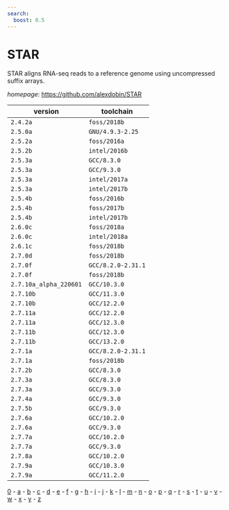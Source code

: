 ```yaml
---
search:
  boost: 0.5
---
```

# STAR

STAR aligns RNA-seq reads to a reference genome using uncompressed suffix arrays.

*homepage*: <https://github.com/alexdobin/STAR>

version | toolchain
--------|----------
``2.4.2a`` | ``foss/2018b``
``2.5.0a`` | ``GNU/4.9.3-2.25``
``2.5.2a`` | ``foss/2016a``
``2.5.2b`` | ``intel/2016b``
``2.5.3a`` | ``GCC/8.3.0``
``2.5.3a`` | ``GCC/9.3.0``
``2.5.3a`` | ``intel/2017a``
``2.5.3a`` | ``intel/2017b``
``2.5.4b`` | ``foss/2016b``
``2.5.4b`` | ``foss/2017b``
``2.5.4b`` | ``intel/2017b``
``2.6.0c`` | ``foss/2018a``
``2.6.0c`` | ``intel/2018a``
``2.6.1c`` | ``foss/2018b``
``2.7.0d`` | ``foss/2018b``
``2.7.0f`` | ``GCC/8.2.0-2.31.1``
``2.7.0f`` | ``foss/2018b``
``2.7.10a_alpha_220601`` | ``GCC/10.3.0``
``2.7.10b`` | ``GCC/11.3.0``
``2.7.10b`` | ``GCC/12.2.0``
``2.7.11a`` | ``GCC/12.2.0``
``2.7.11a`` | ``GCC/12.3.0``
``2.7.11b`` | ``GCC/12.3.0``
``2.7.11b`` | ``GCC/13.2.0``
``2.7.1a`` | ``GCC/8.2.0-2.31.1``
``2.7.1a`` | ``foss/2018b``
``2.7.2b`` | ``GCC/8.3.0``
``2.7.3a`` | ``GCC/8.3.0``
``2.7.3a`` | ``GCC/9.3.0``
``2.7.4a`` | ``GCC/9.3.0``
``2.7.5b`` | ``GCC/9.3.0``
``2.7.6a`` | ``GCC/10.2.0``
``2.7.6a`` | ``GCC/9.3.0``
``2.7.7a`` | ``GCC/10.2.0``
``2.7.7a`` | ``GCC/9.3.0``
``2.7.8a`` | ``GCC/10.2.0``
``2.7.9a`` | ``GCC/10.3.0``
``2.7.9a`` | ``GCC/11.2.0``

[0](../0/index.md) - [a](../a/index.md) - [b](../b/index.md) - [c](../c/index.md) - [d](../d/index.md) - [e](../e/index.md) - [f](../f/index.md) - [g](../g/index.md) - [h](../h/index.md) - [i](../i/index.md) - [j](../j/index.md) - [k](../k/index.md) - [l](../l/index.md) - [m](../m/index.md) - [n](../n/index.md) - [o](../o/index.md) - [p](../p/index.md) - [q](../q/index.md) - [r](../r/index.md) - [s](../s/index.md) - [t](../t/index.md) - [u](../u/index.md) - [v](../v/index.md) - [w](../w/index.md) - [x](../x/index.md) - [y](../y/index.md) - [z](../z/index.md)

